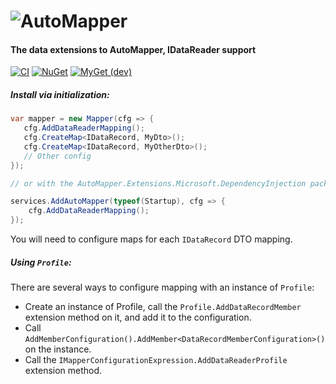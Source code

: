 ![AutoMapper](https://s3.amazonaws.com/automapper/logo.png)
================================

#### The data extensions to AutoMapper, IDataReader support

[![CI](https://github.com/automapper/automapper.data/workflows/CI/badge.svg)](https://github.com/AutoMapper/AutoMapper.Data/actions?query=workflow%3ACI)
[![NuGet](http://img.shields.io/nuget/v/AutoMapper.Data.svg?label=NuGet)](https://www.nuget.org/packages/AutoMapper.Data/)
[![MyGet (dev)](https://img.shields.io/myget/automapperdev/vpre/AutoMapper.Data.svg?label=MyGet)](https://myget.org/feed/automapperdev/package/nuget/AutoMapper.Data)

##### Install via initialization:

```csharp
var mapper = new Mapper(cfg => {
   cfg.AddDataReaderMapping();
   cfg.CreateMap<IDataRecord, MyDto>();
   cfg.CreateMap<IDataRecord, MyOtherDto>();
   // Other config
});

// or with the AutoMapper.Extensions.Microsoft.DependencyInjection package:

services.AddAutoMapper(typeof(Startup), cfg => {
	cfg.AddDataReaderMapping();
});
```

You will need to configure maps for each `IDataRecord` DTO mapping.

##### Using `Profile`:

There are several ways to configure mapping with an instance of `Profile`:

- Create an instance of Profile, call the `Profile.AddDataRecordMember` extension method on it, and add it to the configuration.
- Call `AddMemberConfiguration().AddMember<DataRecordMemberConfiguration>()` on the instance.
- Call the `IMapperConfigurationExpression.AddDataReaderProfile` extension method.
